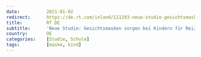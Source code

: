 ```yaml
---
date:          2021-01-02
redirect:      https://de.rt.com/inland/111293-neue-studie-gesichtsmasken-sorgen-bei-kindern-fuer-reizbarkeit-konzentrationsschwaeche/
title:         RT DE
subtitle:      'Neue Studie: Gesichtsmasken sorgen bei Kindern für Reizbarkeit und Konzentrationsschwäche'
country:       DE
categories:    [Studie, Schule]
tags:          [maske, kind]
---
```

